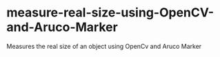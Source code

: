 # measure-real-size-using-OpenCV-and-Aruco-Marker
Measures the real size of an object using OpenCv and Aruco Marker
